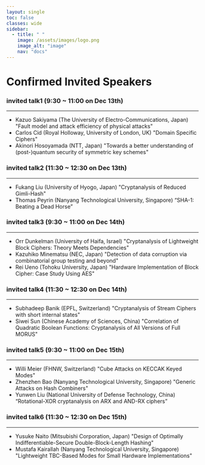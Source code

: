 ```yaml
---
layout: single
toc: false
classes: wide
sidebar:  
  - title: " "   
    image: /assets/images/logo.png
    image_alt: "image"
    nav: "docs"
---
```


# Confirmed Invited Speakers
### invited talk1 (9:30 ~ 11:00 on Dec 13th)
---
- Kazuo Sakiyama (The University of Electro-Communications, Japan)
  "Fault model and attack efficiency of physical attacks"
- Carlos Cid (Royal Holloway, University of London, UK)
  "Domain Specific Ciphers"
- Akinori Hosoyamada (NTT, Japan)
  "Towards a better understanding of (post-)quantum security of symmetric key schemes"

### invited talk2 (11:30 ~ 12:30 on Dec 13th)  
---
- Fukang Liu (University of Hyogo, Japan)
  "Cryptanalysis of Reduced Gimli-Hash"
- Thomas Peyrin (Nanyang Technological University, Singapore)
  “SHA-1: Beating a Dead Horse”

### invited talk3 (9:30 ~ 11:00 on Dec 14th)
---
- Orr Dunkelman (University of Haifa, Israel)
  "Cryptanalysis of Lightweight Block Ciphers: Theory Meets Dependencies"
- Kazuhiko Minematsu (NEC, Japan)
  "Detection of data corruption via combinatorial group testing and beyond"
- Rei Ueno (Tohoku University, Japan)
  "Hardware Implementation of Block Cipher: Case Study Using AES"

### invited talk4 (11:30 ~ 12:30 on Dec 14th)
---
- Subhadeep Banik (EPFL, Switzerland)
  "Cryptanalysis of Stream Ciphers with short internal states"
- Siwei Sun (Chinese Academy of Sciences, China)
 "Correlation of Quadratic Boolean Functions: Cryptanalysis of All Versions of Full MORUS"

### invited talk5 (9:30 ~ 11:00 on Dec 15th)
---
- Willi Meier (FHNW, Switzerland)
  "Cube Attacks on KECCAK Keyed Modes"
- Zhenzhen Bao (Nanyang Technological University, Singapore)
  "Generic Attacks on Hash Combiners"
- Yunwen Liu (National University of Defense Technology, China)
  “Rotational-XOR cryptanalysis on ARX and AND-RX ciphers”

### invited talk6 (11:30 ~ 12:30 on Dec 15th)
---
- Yusuke Naito (Mitsubishi Corporation, Japan)
  "Design of Optimally Indifferentiable-Secure Double-Block-Length Hashing"
- Mustafa Kairallah (Nanyang Technological University, Singapore)
  "Lightweight TBC-Based Modes for Small Hardware Implementations"
